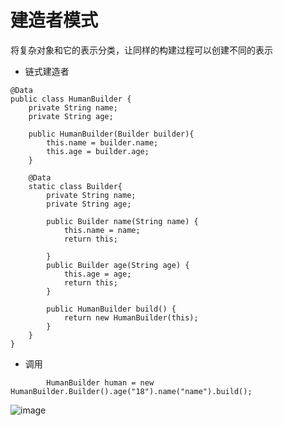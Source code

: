 # 建造者模式
将复杂对象和它的表示分类，让同样的构建过程可以创建不同的表示

* 链式建造者
~~~
@Data
public class HumanBuilder {
    private String name;
    private String age;
    
    public HumanBuilder(Builder builder){
        this.name = builder.name;
        this.age = builder.age;
    }

    @Data
    static class Builder{
        private String name;
        private String age;

        public Builder name(String name) {
            this.name = name;
            return this;

        }
        public Builder age(String age) {
            this.age = age;
            return this;
        }

        public HumanBuilder build() {
            return new HumanBuilder(this);
        }
    }
}

~~~
* 调用
~~~
        HumanBuilder human = new HumanBuilder.Builder().age("18").name("name").build();
~~~
![image](https://user-images.githubusercontent.com/64847551/223993325-069621d6-f5e0-42c5-8878-40335410921c.png)
